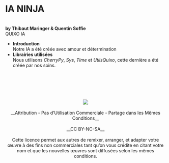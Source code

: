 # IA NINJA 
<br/>**by Thibaut Maringer & Quentin Soffie**
<br/>QUIXO IA 
- **Introduction**
<br/>Notre IA a été créée avec amour et détermination
- **Librairies utilisées**
<br/>Nous utilisons *CherryPy*, *Sys*, *Time* et *UtilsQuixo*, cette dernière a été créée par nos soins.
<br/>
<br/>
<br/>
<br/>
<br/><div align="center"><img src = "https://licensebuttons.net/l/by-nc-sa/3.0/88x31.png"></div>
<br/><div align="center">__Attribution - Pas d’Utilisation Commerciale - Partage dans les Mêmes Conditions__</div>
<br/><div align="center">__CC BY-NC-SA__</div>
<br/><div align="center">Cette licence permet aux autres de remixer, arranger, et adapter votre œuvre à des fins non commerciales tant qu’on vous crédite en citant votre nom et que les nouvelles œuvres sont diffusées selon les mêmes conditions.</div>
